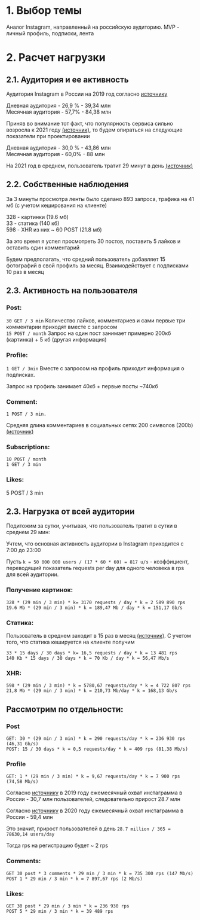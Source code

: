 # 1. Выбор темы
Аналог Instagram, направленный на российскую аудиторию. MVP - личный профиль, подписки, лента

# 2. Расчет нагрузки

## 2.1. Аудитория и ее активность

Аудитория Instagram в России на 2019 год согласно [источнику](https://popsters.ru/blog/post/svezhie-dannye-o-vk)  

Дневная аудитория - 26,9 % - 39,34 млн  
Месячная аудитория - 57,7% - 84,38 млн  

Приняв во внимание тот факт, что популярность сервиса сильно возросла к 2021 году [(источник)](https://popsters.ru/blog/post/socialnye-seti-v-mobayle-v-cifrah--issledovanie-appannie), то будем опираться на следующие показатели при проектировании  

Дневная аудитория - 30,0 % - 43,86 млн  
Месячная аудитория - 60,0% - 88 млн  

На 2021 год в среднем, пользователь тратит 29 минут в день [(источник)](https://www.emarketer.com/content/emarketer-reduces-us-time-spent-estimates-for-facebook-and-snapchat)  
## 2.2. Собственные наблюдения
За 3 минуты просмотра ленты было сделано 893 запроса, трафика на 41 мб (с учетом кеширования на клиенте)  

328 - картинки (19.6 мб)  
33 - статика (140 кб)  
598 - XHR из них ~ 60 POST (21.8 мб)   

За это время я успел просмотреть 30 постов, поставить 5 лайков и оставить один комментарий  

Будем предполагать, что средний пользователь добавляет 15 фотографий в свой профиль за месяц. Взаимодействует с подписками 10 раз в месяц  

## 2.3. Активность на пользователя

### Post:
```30 GET / 3 min``` Количество лайков, комментариев и сами первые три комментарии приходят вместе с запросом  
```15 POST / month``` Запрос на один пост занимает примерно 200кб (картинка) + 5 кб (другая информация)  

### Profile:
```1 GET / 3min``` Вместе с запросом на профиль приходит информация о подписках.  

Запрос на профиль занимает 40кб + первые посты ~740кб  

### Comment:
```
1 POST / 3 min.
```

Средняя длина комментариев в социальных сетях 200 символов (200b) [(источник)](https://habr.com/ru/post/72185/)  

### Subscriptions:
```
10 POST / month
1 GET / 3 min
```

### Likes:
5 POST / 3 min

## 2.3. Нагрузка от всей аудитории
Подитожим за сутки, учитывая, что пользователь тратит в сутки в среднем 29 мин:  

Учтем, что основная активность аудитории в Instagram приходится с 7:00 до 23:00  

Пусть ```k = 50 000 000 users / (17 * 60 * 60) = 817 u/s``` - коэффициент, переводящий показатель requests per day для одного человека в rps для всей аудитории. 

### Получение картинок:
```
328 * (29 min / 3 min) * k= 3170 requests / day * k = 2 589 890 rps
19.6 Mb * (29 min / 3 min) * k = 189,47 Mb / day * k = 151,17 Gb/s
```

### Статика:
Пользователь в среднем заходит в 15 раз в месяц [(источник)](https://popsters.ru/blog/post/svezhie-dannye-o-vk). С учетом того, что статика кешируется на клиенте получим
```
33 * 15 days / 30 days * k= 16,5 requests / day * k = 13 481 rps
140 Kb * 15 days / 30 days * k = 70 Kb / day * k = 56,47 Mb/s
```
### XHR:
```
598 * (29 min / 3 min) * k = 5780,67 requests/day * k = 4 722 807 rps
21,8 Mb * (29 min / 3 min) * k = 210,73 Mb/day * k = 168,13 Gb/s
```

## Рассмотрим по отдельности:
### Post
	GET: 30 * (29 min / 3 min) * k = 290 requests/day * k = 236 930 rps  (46,31 Gb/s)
	POST: 15 / 30 days * k = 0,5 requests/day * k = 409 rps (81,38 Mb/s)
### Profile
	GET: 1 * (29 min / 3 min) * k = 9,67 requests/day * k = 7 900 rps (74,58 Mb/s)

Согласно [источнику](https://popsters.ru/blog/post/auditoriya-socsetey-v-rossii) в 2019 году ежемесячный охват инстаграмма в России - 30,7 млн пользователей, следовательно прирост 28.7 млн  

Согласно [источнику](https://ppc.world/articles/auditoriya-shesti-krupneyshih-socsetey-v-rossii-v-2020-godu-izuchaem-insayty/) в 2020 году ежемесячный охват инстаграмма в России - 59,4 млн  

Это значит, прирост пользователей в день ```28.7 million / 365 = 78630,14 users/day```  

Тогда rps на регистрацию будет ~ 2 rps  

### Comments:
```
GET 30 post * 3 comments * 29 min / 3 min * k = 735 300 rps (147 Mb/s)
POST 1 * 29 min / 3 min * k = 7 897,67 rps (2 Mb/s)
```

### Likes:
```
GET 30 post * 29 min / 3 min * k = 236 930 rps
POST 5 * 29 min / 3 min * k = 39 489 rps
```
